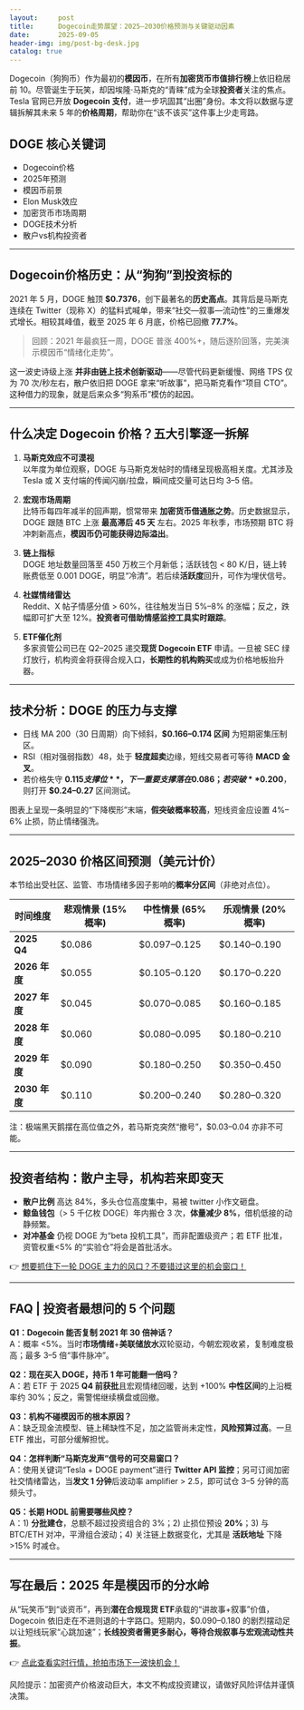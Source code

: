 ```yaml
---
layout:     post
title:      Dogecoin走势展望：2025–2030价格预测与关键驱动因素
date:       2025-09-05
header-img: img/post-bg-desk.jpg
catalog: true
---
```


Dogecoin（狗狗币）作为最初的**模因币**，在所有**加密货币市值排行榜**上依旧稳居前 10。尽管诞生于玩笑，却因埃隆·马斯克的“青睐”成为全球**投资者**关注的焦点。Tesla 官网已开放 **Dogecoin 支付**，进一步巩固其“出圈”身份。本文将以数据与逻辑拆解其未来 5 年的**价格周期**，帮助你在“该不该买”这件事上少走弯路。

## DOGE 核心关键词

- Dogecoin价格  
- 2025年预测  
- 模因币前景  
- Elon Musk效应  
- 加密货币市场周期  
- DOGE技术分析  
- 散户vs机构投资者  

---

## Dogecoin价格历史：从“狗狗”到投资标的

2021 年 5 月，DOGE 触顶 **$0.7376**，创下最著名的**历史高点**。其背后是马斯克连续在 Twitter（现称 X）的猛料式喊单，带来“社交—叙事—流动性”的三重爆发式增长。相较其峰值，截至 2025 年 6 月底，价格已回撤 **77.7%**。

> 回顾：2021 年最疯狂一周，DOGE 普涨 400%+，随后逐阶回落，完美演示模因币“情绪化走势”。

这一波史诗级上涨 **并非由链上技术创新驱动**——尽管代码更新缓慢、网络 TPS 仅为 70 次/秒左右，散户依旧把 DOGE 拿来“听故事”，把马斯克看作“项目 CTO”。这种借力的现象，就是后来众多“狗系币”模仿的起因。

---

## 什么决定 Dogecoin 价格？五大引擎逐一拆解

1. **马斯克效应不可漠视**  
   以年度为单位观察，DOGE 与马斯克发帖时的情绪呈现极高相关度。尤其涉及 Tesla 或 X 支付端的传闻闪崩/拉盘，瞬间成交量可达日均 3–5 倍。

2. **宏观市场周期**  
   比特币每四年减半的回声期，惯常带来 **加密货币借通胀之势**。历史数据显示，DOGE 跟随 BTC 上涨 **最高滞后 45 天** 左右。2025 年秋季，市场预期 BTC 将冲刺新高点，**模因币仍可能获得边际溢出**。

3. **链上指标**  
   DOGE 地址数量回落至 450 万枚三个月新低；活跃钱包 < 80 K/日，链上转账费低至 0.001 DOGE，明显“冷清”。若后续**活跃度**回升，可作为埋伏信号。

4. **社媒情绪雷达**  
   Reddit、X 帖子情感分值 > 60%，往往触发当日 5%–8% 的涨幅；反之，跌幅即可扩大至 12%。**投资者可借助情感监控工具实时跟踪**。

5. **ETF催化剂**  
   多家资管公司已在 Q2–2025 递交**现货 Dogecoin ETF** 申请。一旦被 SEC 绿灯放行，机构资金将获得合规入口，**长期性的机构购买**或成为价格地板抬升器。

---

## 技术分析：DOGE 的压力与支撑

- 日线 MA 200（30 日周期）向下倾斜，**$0.166–0.174 区间** 为短期密集压制区。
- RSI（相对强弱指数）48，处于 **轻度超卖**边缘，短线交易者可等待 **MACD 金叉**。
- 若价格失守 **$0.115 支撑位**，下一重要支撑落在 0.086；若突破 **$0.200**，则打开 **$0.24–0.27** 区间测试。

图表上呈现一条明显的“下降楔形”末端，**假突破概率较高**，短线资金应设置 4%–6% 止损，防止情绪强洗。

---

## 2025–2030 价格区间预测（美元计价）

本节给出受社区、监管、市场情绪多因子影响的**概率分区间**（非绝对点位）。

| 时间维度 | **悲观情景** (15% 概率) | **中性情景** (65% 概率) | **乐观情景** (20% 概率) |
| --- | --- | --- | --- |
| **2025 Q4** | $0.086 | $0.097–0.125 | $0.140–0.190 |
| **2026 年度** | $0.055 | $0.105–0.120 | $0.170–0.220 |
| **2027 年度** | $0.045 | $0.070–0.085 | $0.160–0.185 |
| **2028 年度** | $0.060 | $0.080–0.095 | $0.180–0.210 |
| **2029 年度** | $0.090 | $0.180–0.250 | $0.350–0.450 |
| **2030 年度** | $0.110 | $0.200–0.240 | $0.280–0.320 |

注：极端黑天鹅摆在高位值之外，若马斯克突然“撤号”，$0.03–0.04 亦非不可能。

---

## 投资者结构：散户主导，机构若来即变天

- **散户比例** 高达 84%，多头仓位高度集中，易被 twitter 小作文砸盘。
- **鲸鱼钱包**（> 5 千亿枚 DOGE）年内搬仓 3 次，**体量减少 8%**，借机低接的动静频繁。
- **对冲基金** 仍视 DOGE 为“beta 投机工具”，而非配置级资产；若 ETF 批准，资管权重<5% 的“实验仓”将会是首批活水。

👉 [想要抓住下一轮 DOGE 主力的风口？不要错过这里的机会窗口！](https://okxdog.com/)

---

## FAQ | 投资者最想问的 5 个问题

**Q1：Dogecoin 能否复制 2021 年 30 倍神话？**  
A：概率 <5%。当时**市场情绪**+**美联储放水**双轮驱动，今朝宏观收紧，复制难度极高；最多 3–5 倍“事件脉冲”。

**Q2：现在买入 DOGE，持币 1 年可能翻一倍吗？**  
A：若 ETF 于 2025 **Q4 前获批**且宏观情绪回暖，达到 +100% **中性区间**的上沿概率约 30%；反之，需警惕继续横盘或回撤。

**Q3：机构不碰模因币的根本原因？**  
A：缺乏现金流模型、链上稀缺性不足，加之监管尚未定性，**风险预算过高**。一旦 ETF 推出，可部分缓解担忧。

**Q4：怎样判断“马斯克发声”信号的可交易窗口？**  
A：使用关键词“Tesla + DOGE payment”进行 **Twitter API 监控**；另可订阅加密社交情绪雷达，当**发文 1 分钟**后波动率 amplifier > 2.5，即可试仓 3–5 分钟的高频头寸。

**Q5：长期 HODL 前需要哪些风控？**  
A：1) **分批建仓**，总额不超过投资组合的 3%；2) 止损位预设 **20%**；3) 与 BTC/ETH 对冲，平滑组合波动；4) 关注链上数据变化，尤其是 **活跃地址** 下降>15% 时减仓。

---

## 写在最后：2025 年是模因币的分水岭

从“玩笑币”到“谈资币”，再到**潜在合规现货 ETF**承载的“讲故事+叙事”价值，Dogecoin 依旧走在不进则退的十字路口。短期内，$0.090–0.180 的剧烈摆动足以让短线玩家“心跳加速”；**长线投资者需更多耐心，等待合规叙事与宏观流动性共振**。

👉 [点此查看实时行情，抢拍市场下一波快机会！](https://okxdog.com/)

风险提示：加密资产价格波动巨大，本文不构成投资建议，请做好风险评估并谨慎决策。